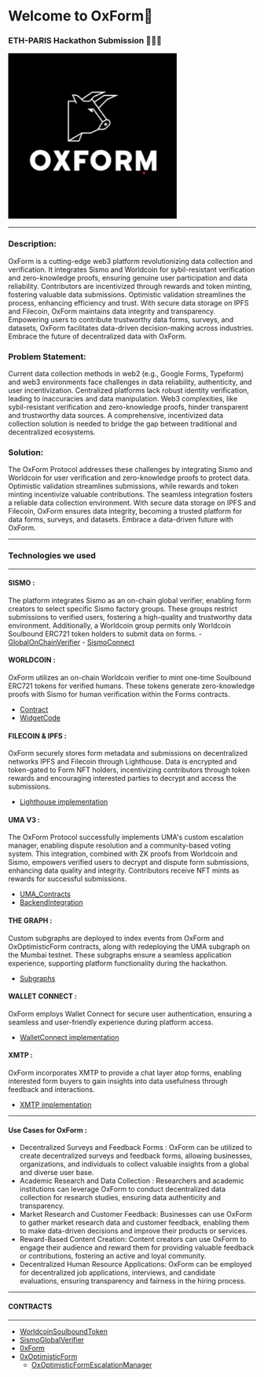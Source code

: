 # Welcome to OxForm🐂
### ETH-PARIS Hackathon Submission 🚀🧑‍🚀
<img src="./client-app/public/logo.webp">

---


### Description:
OxForm is a cutting-edge web3 platform revolutionizing data collection and verification. It integrates Sismo and Worldcoin for sybil-resistant verification and zero-knowledge proofs, ensuring genuine user participation and data reliability. Contributors are incentivized through rewards and token minting, fostering valuable data submissions. Optimistic validation streamlines the process, enhancing efficiency and trust. With secure data storage on IPFS and Filecoin, OxForm maintains data integrity and transparency. Empowering users to contribute trustworthy data forms, surveys, and datasets, OxForm facilitates data-driven decision-making across industries. Embrace the future of decentralized data with OxForm.

### Problem Statement:
Current data collection methods in web2 (e.g., Google Forms, Typeform) and web3 environments face challenges in data reliability, authenticity, and user incentivization. Centralized platforms lack robust identity verification, leading to inaccuracies and data manipulation. Web3 complexities, like sybil-resistant verification and zero-knowledge proofs, hinder transparent and trustworthy data sources. A comprehensive, incentivized data collection solution is needed to bridge the gap between traditional and decentralized ecosystems.

### Solution:
The OxForm Protocol addresses these challenges by integrating Sismo and Worldcoin for user verification and zero-knowledge proofs to protect data. Optimistic validation streamlines submissions, while rewards and token minting incentivize valuable contributions. The seamless integration fosters a reliable data collection environment. With secure data storage on IPFS and Filecoin, OxForm ensures data integrity, becoming a trusted platform for data forms, surveys, and datasets. Embrace a data-driven future with OxForm.

---
### Technologies we used
---
#### SISMO :
The platform integrates Sismo as an on-chain global verifier, enabling form creators to select specific Sismo factory groups. These groups restrict submissions to verified users, fostering a high-quality and trustworthy data environment. Additionally, a Worldcoin group permits only Worldcoin Soulbound ERC721 token holders to submit data on forms.
    - [GlobalOnChainVerifier](https://github.com/tse-lao/hackParis/blob/main/contracts/contracts/sismo/sismoGlobalVerifier.sol )
    - [SismoConnect](https://github.com/tse-lao/hackParis/tree/main/client-app/components/custom/sismo)
#### WORLDCOIN :
OxForm utilizes an on-chain Worldcoin verifier to mint one-time Soulbound ERC721 tokens for verified humans. These tokens generate zero-knowledge proofs with Sismo for human verification within the Forms contracts.

- [Contract](https://github.com/tse-lao/hackParis/blob/main/contracts/contracts/Worldcoin/WorldcoinSoulboundToken.sol    )
- [WidgetCode](https://github.com/tse-lao/hackParis/blob/main/client-app/components/custom/worldcoin/Worldcoin.tsx)
#### FILECOIN & IPFS :
OxForm securely stores form metadata and submissions on decentralized networks IPFS and Filecoin through Lighthouse. Data is encrypted and token-gated to Form NFT holders, incentivizing contributors through token rewards and encouraging interested parties to decrypt and access the submissions.
- [Lighthouse implementation]()
#### UMA V3 :
The OxForm Protocol successfully implements UMA's custom escalation manager, enabling dispute resolution and a community-based voting system. This integration, combined with ZK proofs from Worldcoin and Sismo, empowers verified users to decrypt and dispute form submissions, enhancing data quality and integrity. Contributors receive NFT mints as rewards for successful submissions.
- [UMA_Contracts](https://github.com/tse-lao/hackParis/tree/main/contracts/contracts/UMA     )
- [BackendIntegration](https://github.com/tse-lao/hackParis/tree/main/backend/src/uma)
#### THE GRAPH :
Custom subgraphs are deployed to index events from OxForm and OxOptimisticForm contracts, along with redeploying the UMA subgraph on the Mumbai testnet. These subgraphs ensure a seamless application experience, supporting platform functionality during the hackathon.
- [Subgraphs]()

#### WALLET CONNECT :
OxForm employs Wallet Connect for secure user authentication, ensuring a seamless and user-friendly experience during platform access.
- [WalletConnect implementation](https://github.com/tse-lao/hackParis/blob/main/client-app/app/App.tsx)
#### XMTP :
OxForm incorporates XMTP to provide a chat layer atop forms, enabling interested form buyers to gain insights into data usefulness through feedback and interactions.
- [XMTP implementation](https://github.com/tse-lao/hackParis/blob/main/client-app/app/profile/%5Baddress%5D/page.tsx)

---
####  Use Cases for OxForm :
- Decentralized Surveys and Feedback Forms : OxForm can be utilized to create decentralized surveys and feedback forms, allowing businesses, organizations, and individuals to collect valuable insights from a global and diverse user base.
- Academic Research and Data Collection :       Researchers and academic institutions can leverage OxForm to conduct decentralized data collection for research studies, ensuring data authenticity and transparency.
- Market Research and Customer Feedback: Businesses can use OxForm to gather market research data and customer feedback, enabling them to make data-driven decisions and improve their products or services.
- Reward-Based Content Creation: Content creators can use OxForm to engage their audience and reward them for providing valuable feedback or contributions, fostering an active and loyal community.
- Decentralized Human Resource Applications: OxForm can be employed for decentralized job applications, interviews, and candidate evaluations, ensuring transparency and fairness in the hiring process.
---
#### CONTRACTS
---
- [WorldcoinSoulboundToken](https://mumbai.polygonscan.com/address/0x646e10C6B1337c08D8464bB9f73C6F01e82Bf2e9#code)
- [SismoGlobalVerifier](https://mumbai.polygonscan.com/address/0x9A84aA1594F6EFd15bb93BC75b958AaC0AEcFe05#code)
- [0xForm](https://mumbai.polygonscan.com/address/0x407e7f38571D4772C84AAa40BF56d9850059Daa6#code)
- [0xOptimisticForm](https://mumbai.polygonscan.com/address/0x41bD4839ca2180282d35e7b01CDFeEDB16EEefB8#code)
    - [OxOptimisticFormEscalationManager](https://mumbai.polygonscan.com/address/0xFF4B6BF7c9eBFE1cc5b1E47c09D3290439735C25#code)
